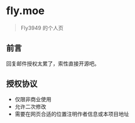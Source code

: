 # fly.moe

> Fly3949 的个人页

## 前言

回复邮件授权太累了，索性直接开源吧。

## 授权协议

* 仅限非商业使用
* 允许二次修改
* 需要在网页合适的位置注明作者信息或本项目地址
